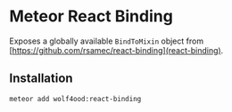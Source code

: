 # Meteor React Binding

Exposes a globally available `BindToMixin` object from [https://github.com/rsamec/react-binding](react-binding).


## Installation

    meteor add wolf4ood:react-binding


